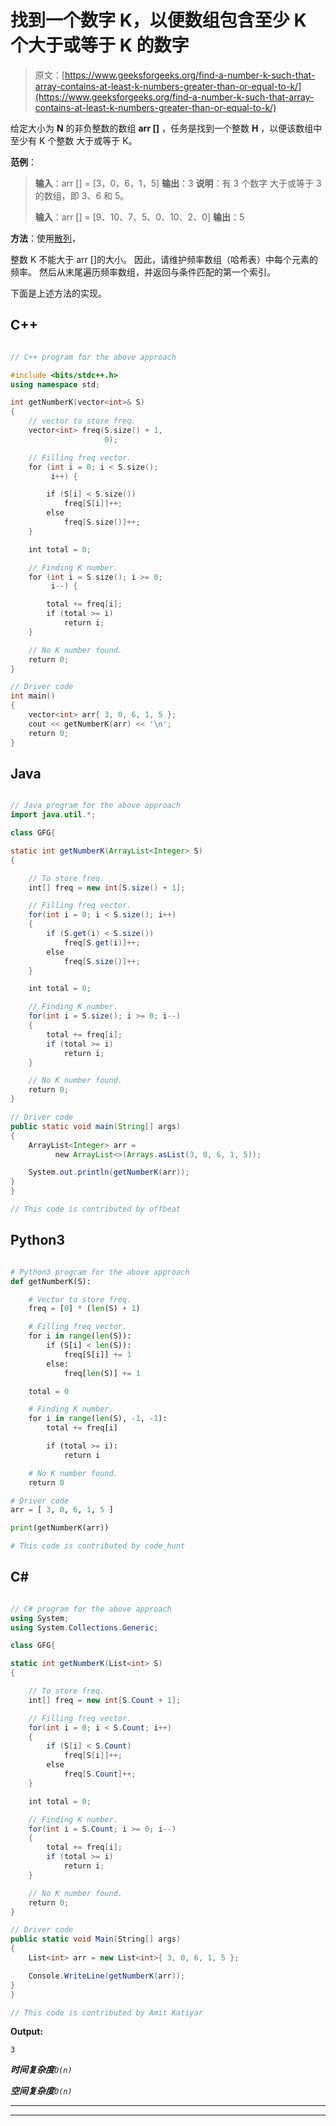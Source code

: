 # 找到一个数字 K，以便数组包含至少 K 个大于或等于 K 的数字

> 原文：[https://www.geeksforgeeks.org/find-a-number-k-such-that-array-contains-at-least-k-numbers-greater-than-or-equal-to-k/](https://www.geeksforgeeks.org/find-a-number-k-such-that-array-contains-at-least-k-numbers-greater-than-or-equal-to-k/)

给定大小为 **N** 的非负整数的数组 **arr []** ，任务是找到一个整数 **H** ，以便该数组中至少有 K 个整数 大于或等于 K。

**范例**：

> **输入**：arr [] = [3，0，6，1，5]
> **输出**：3
> **说明**：有 3 个数字 大于或等于 3 的数组，即 3、6 和 5。
> 
> **输入**：arr [] = [9、10、7、5、0、10、2、0]
> **输出**：5

**方法**：使用[散列](https://www.geeksforgeeks.org/counting-frequencies-of-array-elements/)，

整数 K 不能大于 arr []的大小。 因此，请维护频率数组（哈希表）中每个元素的频率。 然后从末尾遍历频率数组，并返回与条件匹配的第一个索引。

下面是上述方法的实现。

## C++

```cpp

// C++ program for the above approach 

#include <bits/stdc++.h> 
using namespace std; 

int getNumberK(vector<int>& S) 
{ 
    // vector to store freq. 
    vector<int> freq(S.size() + 1, 
                     0); 

    // Filling freq vector. 
    for (int i = 0; i < S.size(); 
         i++) { 

        if (S[i] < S.size()) 
            freq[S[i]]++; 
        else
            freq[S.size()]++; 
    } 

    int total = 0; 

    // Finding K number. 
    for (int i = S.size(); i >= 0; 
         i--) { 

        total += freq[i]; 
        if (total >= i) 
            return i; 
    } 

    // No K number found. 
    return 0; 
} 

// Driver code 
int main() 
{ 
    vector<int> arr{ 3, 0, 6, 1, 5 }; 
    cout << getNumberK(arr) << '\n'; 
    return 0; 
} 

```

## Java

```java

// Java program for the above approach 
import java.util.*; 

class GFG{ 

static int getNumberK(ArrayList<Integer> S) 
{ 

    // To store freq. 
    int[] freq = new int[S.size() + 1]; 

    // Filling freq vector. 
    for(int i = 0; i < S.size(); i++) 
    { 
        if (S.get(i) < S.size()) 
            freq[S.get(i)]++; 
        else
            freq[S.size()]++; 
    } 

    int total = 0; 

    // Finding K number. 
    for(int i = S.size(); i >= 0; i--) 
    { 
        total += freq[i]; 
        if (total >= i) 
            return i; 
    } 

    // No K number found. 
    return 0; 
} 

// Driver code 
public static void main(String[] args) 
{ 
    ArrayList<Integer> arr =  
          new ArrayList<>(Arrays.asList(3, 0, 6, 1, 5)); 

    System.out.println(getNumberK(arr)); 
} 
} 

// This code is contributed by offbeat 

```

## Python3

```py

# Python3 program for the above approach 
def getNumberK(S):  

    # Vector to store freq.  
    freq = [0] * (len(S) + 1) 

    # Filling freq vector.  
    for i in range(len(S)):  
        if (S[i] < len(S)):  
            freq[S[i]] += 1
        else: 
            freq[len(S)] += 1

    total = 0

    # Finding K number.  
    for i in range(len(S), -1, -1):  
        total += freq[i]  

        if (total >= i): 
            return i  

    # No K number found.  
    return 0

# Driver code  
arr = [ 3, 0, 6, 1, 5 ]  

print(getNumberK(arr)) 

# This code is contributed by code_hunt 

```

## C#

```cs

// C# program for the above approach 
using System; 
using System.Collections.Generic; 

class GFG{ 

static int getNumberK(List<int> S) 
{ 

    // To store freq. 
    int[] freq = new int[S.Count + 1]; 

    // Filling freq vector. 
    for(int i = 0; i < S.Count; i++) 
    { 
        if (S[i] < S.Count) 
            freq[S[i]]++; 
        else
            freq[S.Count]++; 
    } 

    int total = 0; 

    // Finding K number. 
    for(int i = S.Count; i >= 0; i--) 
    { 
        total += freq[i]; 
        if (total >= i) 
            return i; 
    } 

    // No K number found. 
    return 0; 
} 

// Driver code 
public static void Main(String[] args) 
{ 
    List<int> arr = new List<int>{ 3, 0, 6, 1, 5 }; 

    Console.WriteLine(getNumberK(arr)); 
} 
} 

// This code is contributed by Amit Katiyar 

```

**Output:** 

```
3

```

***时间复杂度**`O(n)`*

***空间复杂度**`O(n)`*



* * *

* * *



